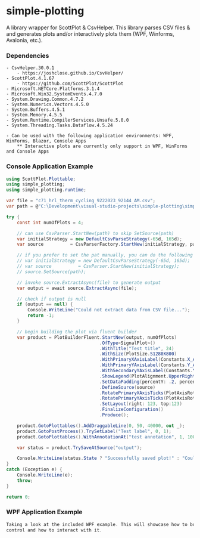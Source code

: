 # simple-plotting
A library wrapper for ScottPlot &amp; CsvHelper. This library parses CSV files &amp; and generates plots and/or interactively plots them (WPF, Winforms, Avalonia, etc.).

### Dependencies
    - CsvHelper.30.0.1
        - https://joshclose.github.io/CsvHelper/
    - ScottPlot.4.1.67
        - https://github.com/ScottPlot/ScottPlot
    - Microsoft.NETCore.Platforms.3.1.4
    - Microsoft.Win32.SystemEvents.4.7.0
    - System.Drawing.Common.4.7.2
    - System.Numerics.Vectors.4.5.0
	- System.Buffers.4.5.1
	- System.Memory.4.5.5
	- System.Runtime.CompilerServices.Unsafe.5.0.0
	- System.Threading.Tasks.Dataflow.4.5.24

    - Can be used with the following application environments: WPF, WinForms, Blazor, Console Apps
        ** Interactive plots are currently only support in WPF, WinForms and Console Apps

### Console Application Example

```cs
using ScottPlot.Plottable;
using simple_plotting;
using simple_plotting.runtime;

var file = "c71_hrl_therm_cycling_9222023_92144_AM.csv";
var path = @"C:\Development\visual-studio-projects\simple-plotting\simple-plotting-console\test-data";

try {
	const int numOfPlots = 4;

	// can use CsvParser.StartNew(path) to skip SetSource(path)
	var initialStrategy = new DefaultCsvParseStrategy(-65d, 165d);
	var source          = CsvParserFactory.StartNew(initialStrategy, path);

	// if you prefer to set the pat manually, you can do the following
	// var initialStrategy = new DefaultCsvParseStrategy(-65d, 165d);
	// var source          = CsvParser.StartNew(initialStrategy);
	// source.SetSource(path);

	// invoke source.ExtractAsync(file) to generate output
	var output = await source.ExtractAsync(file);

	// check if output is null
	if (output == null) {
		Console.WriteLine("Could not extract data from CSV file...");
		return -1;
	}

	// begin building the plot via fluent builder
	var product = PlotBuilderFluent.StartNew(output, numOfPlots)
	                               .OfType<SignalPlot>()
	                               .WithTitle("Test title", 24)
	                               .WithSize(PlotSize.S1280X800)
	                               .WithPrimaryXAxisLabel(Constants.X_AXIS_LABEL_DATE_TIME, 20)
	                               .WithPrimaryYAxisLabel(Constants.Y_AXIS_LABEL_TEMP, 20)
	                               .WithSecondaryYAxisLabel(Constants.Y_AXIS_LABEL_RH, 20)
	                               .ShowLegend(PlotAlignment.UpperRight)
	                               .SetDataPadding(percentY: .2, percentX: 0.0)
	                               .DefineSource(source)
	                               .RotatePrimaryXAxisTicks(PlotAxisRotation.FortyFive)
	                               .RotatePrimaryYAxisTicks(PlotAxisRotation.Zero)
	                               .SetLayout(right: 123, top:123)
	                               .FinalizeConfiguration()
	                               .Produce();

	product.GotoPlottables().AddDraggableLine(0, 50, 40000, out _);
	product.GotoPostProcess().TrySetLabel("Test label", 0, 1);
	product.GotoPlottables().WithAnnotationAt("test annotation", 1, 100, 100, out _);

	var status = product.TrySaveAtSource("output");

	Console.WriteLine(status.State ? "Successfully saved plot!" : "Could not save plot...");
}
catch (Exception e) {
	Console.WriteLine(e);
	throw;
}

return 0;
```

### WPF Application Example

```cs
Taking a look at the included WPF example. This will showcase how to build a plot and interact with a WpfPlot
control and how to interact with it.
```

